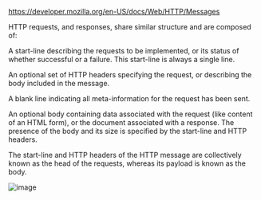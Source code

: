 https://developer.mozilla.org/en-US/docs/Web/HTTP/Messages

HTTP requests, and responses, share similar structure and are composed of:

A start-line describing the requests to be implemented, or its status of whether successful or a failure. This start-line is always a single line.

An optional set of HTTP headers specifying the request, or describing the body included in the message.

A blank line indicating all meta-information for the request has been sent.

An optional body containing data associated with the request (like content of an HTML form), or the document associated with a response. The presence of the body and its size is specified by the start-line and HTTP headers.

The start-line and HTTP headers of the HTTP message are collectively known as the head of the requests, whereas its payload is known as the body.

![image](https://user-images.githubusercontent.com/85205970/167057986-3291ec69-0aec-4093-ae8e-cf3e81b3e54f.png)
